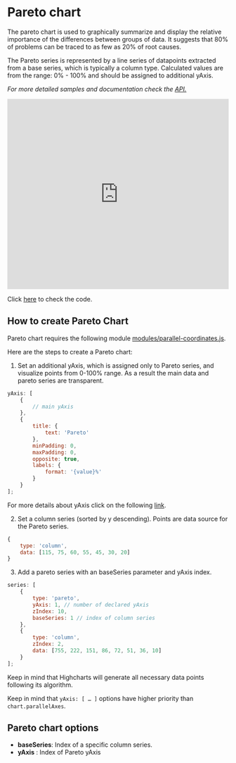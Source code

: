 # Pareto chart

The pareto chart is used to graphically summarize and display the relative importance of the differences between groups of data. It suggests that 80% of problems can be traced to as few as 20% of root causes.

The Pareto series is represented by a line series of datapoints extracted from a base series, which is typically a column type. Calculated values are from the range: 0% - 100% and should be assigned to additional yAxis.

_For more detailed samples and documentation check the [API.](https://api.highcharts.com/highcharts/plotOptions.pareto)_

<iframe style="width: 100%; height: 432px; border: none;" src=https://www.highcharts.com/samples/embed/highcharts/demo/pareto allow="fullscreen"></iframe>

Click [here](https://jsfiddle.net/gh/get/library/pure/highcharts/highcharts/tree/master/samples/highcharts/demo/pareto/) to check the code.

## How to create Pareto Chart

Pareto chart requires the following module [modules/parallel-coordinates.js](https://code.highcharts.com/modules/parallel-coordinates.js).

Here are the steps to create a Pareto chart:

1. Set an additional yAxis, which is assigned only to Pareto series, and visualize points from 0-100% range. As a result the main data and pareto series are transparent.

```js
yAxis: [
    {
        // main yAxis
    },
    {
        title: {
            text: 'Pareto'
        },
        minPadding: 0,
        maxPadding: 0,
        opposite: true,
        labels: {
            format: '{value}%'
        }
    }
];
```

For more details about yAxis click on the following [link](https://api.highcharts.com/highcharts/yAxis).

2. Set a column series (sorted by y descending). Points are data source for the Pareto series.

```js
{
    type: 'column',
    data: [115, 75, 60, 55, 45, 30, 20]
}
```

3. Add a pareto series with an baseSeries parameter and yAxis index.

```js
series: [
    {
        type: 'pareto',
        yAxis: 1, // number of declared yAxis
        zIndex: 10,
        baseSeries: 1 // index of column series
    },
    {
        type: 'column',
        zIndex: 2,
        data: [755, 222, 151, 86, 72, 51, 36, 10]
    }
];
```

Keep in mind that Highcharts will generate all necessary data points following its algorithm.

Keep in mind that `yAxis: [ … ]` options have higher priority than `chart.parallelAxes`.

## Pareto chart options

-   **baseSeries**: Index of a specific column series.
-   **yAxis** : Index of Pareto yAxis
